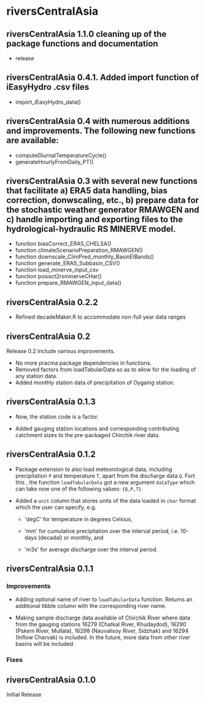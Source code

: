 # riversCentralAsia

## riversCentralAsia 1.1.0 cleaning up of the package functions and documentation
- release

## riversCentralAsia 0.4.1. Added import function of iEasyHydro .csv files
- import_iEasyHydro_data()

## riversCentralAsia 0.4 with numerous additions and improvements. The following new functions are available:
- computeDiurnalTemperatureCycle()
- generateHourlyFromDaily_PT()


## riversCentralAsia 0.3 with several new functions that facilitate a) ERA5 data handling, bias correction, donwscaling, etc., b) prepare data for the stochastic weather generator RMAWGEN and c) handle importing and exporting files to the hydrological-hydraulic RS MINERVE model.
- function biasCorrect_ERA5_CHELSA()
- function climateScenarioPreparation_RMAWGEN()
- function downscale_ClimPred_monthly_BasinElBands()
- function generate_ERA5_Subbasin_CSV()
- function load_minerve_input_csv
- function posixct2rsminerveCHar()
- function prepare_RMAWGEN_input_data()


## riversCentralAsia 0.2.2
- Refined decadeMaker.R to accommodate non-full year data ranges

## riversCentralAsia 0.2

Release 0.2 include various improvements.
- No more pracma package dependencies in functions.
- Removed factors from loadTabularData so as to allow for the loading of any station data.
- Added monthly station data of precipitation of Oygaing station.

## riversCentralAsia 0.1.3

- Now, the station code is a factor.

- Added gauging station locations and corresponding contributing catchment sizes to the pre-packaged Chirchik river data.

## riversCentralAsia 0.1.2

-   Package extension to also load meteorological data, including precipitation `P` and temperature `T`, apart from the discharge data `Q`. Fort this , the function `loadTabularData` got a new argument `dataType` which can take now one of the following values: `{Q,P,T}`.

-   Added a `unit` column that stores units of the data loaded in `char` format which the user can specify, e.g.

    -   'degC' for temperature in degrees Celsius,

    -   'mm' for cumulative precipitation over the interval period, i.e. 10-days (decadal) or monthly, and

    -   'm3s' for average discharge over the interval period.

## riversCentralAsia 0.1.1

### Improvements

-   Adding optional name of river to `loadTabularData` function. Returns an additional tibble column with the corresponding river name.

-   Making sample discharge data available of Chirchik River where data from the gauging stations 16279 (Chatkal River, Khudaydod), 16290 (Pskem River, Mullala), 16298 (Nauvalisoy River, Sidzhak) and 16294 (Inflow Charvak) is included. In the future, more data from other river basins will be included.

### Fixes

## riversCentralAsia 0.1.0

Initial Release
